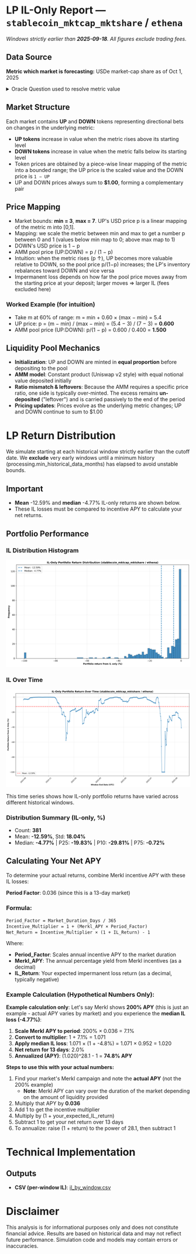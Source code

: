 # LP IL-Only Report — `stablecoin_mktcap_mktshare` / `ethena`

_Windows strictly earlier than **2025-09-18**. All figures exclude trading fees._

## Data Source
**Metric which market is forecasting:** USDe market-cap share as of Oct 1, 2025

<details><summary>Oracle Question used to resolve metric value</summary>

Use the DefiLlama stablecoin endpoint at https://stablecoins.llama.fi/stablecoin/146. Extract the circulating supply (pegged USD) series and return the value with the greatest timestamp at or before 2025-10-01 00:00:00 UTC (UTC). For the denominator, query https://stablecoins.llama.fi/stablecoin/<id> for each of the following USD-pegged stablecoins and sum their circulating peggedUSD values at that same timestamp: Tether (USDT, id 1); USD Coin (USDC, id 2); Ethena USDe (USDe, id 146); Sky Dollar (USDS, id 209); World Liberty Financial USD (USD1, id 262); BlackRock USD (BUIDL, id 173); Ethena USDtb (USDTB, id 221); Falcon USD (USDf, id 246); PayPal USD (PYUSD, id 120); First Digital USD (FDUSD, id 119); Ripple USD (RLUSD, id 250); USDX Money USDX (USDX, id 214). Compute the market-cap share for that stablecoin (the one identified by stablecoin_id above) as (stablecoin circulating / aggregate circulating) * 100 and report that percentage * 100, rounded up to the nearest integer. 

</details>

## Market Structure
Each market contains **UP** and **DOWN** tokens representing directional bets on changes in the underlying metric:
- **UP tokens** increase in value when the metric rises above its starting level
- **DOWN tokens** increase in value when the metric falls below its starting level
- Token prices are obtained by a piece-wise linear mapping of the metric into a bounded range; the UP price is the scaled value and the DOWN price is `1 − UP`
- UP and DOWN prices always sum to **$1.00**, forming a complementary pair

## Price Mapping
- Market bounds: **min = 3**, **max = 7**. UP's USD price p is a linear mapping of the metric m into [0,1].
- Mapping: we scale the metric between min and max to get a number p between 0 and 1 (values below min map to 0; above max map to 1)
- DOWN's USD price is 1 − p
- AMM pool price (UP:DOWN) = p / (1 − p)
- Intuition: when the metric rises (p ↑), UP becomes more valuable relative to DOWN, so the pool price p/(1−p) increases; the LP's inventory rebalances toward DOWN and vice versa
- Impermanent loss depends on how far the pool price moves away from the starting price at your deposit; larger moves ⇒ larger IL (fees excluded here)

### Worked Example (for intuition)
- Take m at 60% of range: m = min + 0.60 × (max − min) = 5.4
- UP price: p = (m − min) / (max − min) = (5.4 − 3) / (7 − 3) = **0.600**
- AMM pool price (UP:DOWN): p/(1 − p) = 0.600 / 0.400 = **1.500**


## Liquidity Pool Mechanics
- **Initialization**: UP and DOWN are minted in **equal proportion** before depositing to the pool
- **AMM model**: Constant product (Uniswap v2 style) with equal notional value deposited initially
- **Ratio mismatch & leftovers**: Because the AMM requires a specific price ratio, one side is typically over-minted. The excess remains **un-deposited** ("leftover") and is carried passively to the end of the period
- **Pricing updates**: Prices evolve as the underlying metric changes; UP and DOWN continue to sum to $1.00

# LP Return Distribution
We simulate starting at each historical window strictly earlier than the cutoff date. 
We **exclude** very early windows until a minimum history (processing.min_historical_data_months) has elapsed to avoid unstable bounds.

## Important
- **Mean** -12.59% and **median** -4.77% IL-only returns are shown below.
- These IL losses must be compared to incentive APY to calculate your net returns.

## Portfolio Performance
### IL Distribution Histogram
![Portfolio Return Distributions](il_hist.png)

### IL Over Time
![IL Returns Over Time](il_timeseries.png)

This time series shows how IL-only portfolio returns have varied across different historical windows.

### Distribution Summary (IL-only, %)

- Count: **381**
- Mean: **-12.59%**, Std: **18.04%**
- Median: **-4.77%**  |  P25: **-19.83%**  |  P10: **-29.81%**  |  P75: **-0.72%**

## Calculating Your Net APY

To determine your actual returns, combine Merkl incentive APY with these IL losses:

**Period Factor**: 0.036 (since this is a 13-day market)

### Formula:
```
Period_Factor = Market_Duration_Days / 365
Incentive_Multiplier = 1 + (Merkl_APY × Period_Factor)
Net_Return = Incentive_Multiplier × (1 + IL_Return) - 1
```

Where:
- **Period_Factor**: Scales annual incentive APY to the market duration
- **Merkl_APY**: The annual percentage yield from Merkl incentives (as a decimal)
- **IL_Return**: Your expected impermanent loss return (as a decimal, typically negative)

### Example Calculation (Hypothetical Numbers Only):
**Example calculation only**: Let's say Merkl shows **200% APY** (this is just an example - actual APY varies by market) and you experience the **median IL loss (-4.77%)**:

1. **Scale Merkl APY to period**: 200% × 0.036 = 7.1%
2. **Convert to multiplier**: 1 + 7.1% = 1.071
3. **Apply median IL loss**: 1.071 × (1 + -4.8%) = 1.071 × 0.952 = 1.020
4. **Net return for 13 days**: 2.0%
5. **Annualized (APY)**: (1.020)^28.1 - 1 = **74.8% APY**

**Steps to use this with your actual numbers:**
1. Find your market's Merkl campaign and note the **actual APY** (not the 200% example)
   - **Note**: Merkl APY can vary over the duration of the market depending on the amount of liquidity provided
2. Multiply that APY by **0.036**
3. Add 1 to get the incentive multiplier
4. Multiply by (1 + your_expected_IL_return)
5. Subtract 1 to get your net return over 13 days
6. To annualize: raise (1 + return) to the power of 28.1, then subtract 1

# Technical Implementation

## Outputs
- **CSV (per-window IL)**: [il_by_window.csv](il_by_window.csv)

# Disclaimer
This analysis is for informational purposes only and does not constitute financial advice. Results are based on historical data and may not reflect future performance. Simulation code and models may contain errors or inaccuracies.